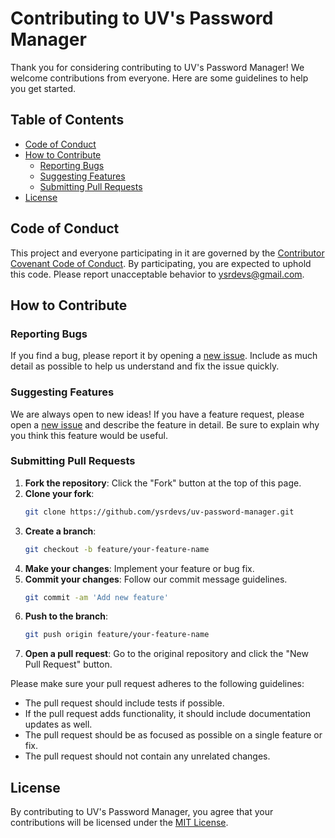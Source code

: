 # Contributing to UV's Password Manager

Thank you for considering contributing to UV's Password Manager! We welcome contributions from everyone. Here are some guidelines to help you get started.

## Table of Contents

- [Code of Conduct](#code-of-conduct)
- [How to Contribute](#how-to-contribute)
  - [Reporting Bugs](#reporting-bugs)
  - [Suggesting Features](#suggesting-features)
  - [Submitting Pull Requests](#submitting-pull-requests)
- [License](#license)

## Code of Conduct

This project and everyone participating in it are governed by the [Contributor Covenant Code of Conduct](CODE_OF_CONDUCT.md). By participating, you are expected to uphold this code. Please report unacceptable behavior to [ysrdevs@gmail.com](mailto:ysrdevs@gmail.com).

## How to Contribute

### Reporting Bugs

If you find a bug, please report it by opening a [new issue](https://github.com/ysrdevs/uv-password-manager/issues). Include as much detail as possible to help us understand and fix the issue quickly.

### Suggesting Features

We are always open to new ideas! If you have a feature request, please open a [new issue](https://github.com/ysrdevs/uv-password-manager/issues) and describe the feature in detail. Be sure to explain why you think this feature would be useful.

### Submitting Pull Requests

1. **Fork the repository**: Click the "Fork" button at the top of this page.
2. **Clone your fork**: 
    ```sh
    git clone https://github.com/ysrdevs/uv-password-manager.git
    ```
3. **Create a branch**: 
    ```sh
    git checkout -b feature/your-feature-name
    ```
4. **Make your changes**: Implement your feature or bug fix.
5. **Commit your changes**: Follow our commit message guidelines.
    ```sh
    git commit -am 'Add new feature'
    ```
6. **Push to the branch**:
    ```sh
    git push origin feature/your-feature-name
    ```
7. **Open a pull request**: Go to the original repository and click the "New Pull Request" button.

Please make sure your pull request adheres to the following guidelines:

- The pull request should include tests if possible.
- If the pull request adds functionality, it should include documentation updates as well.
- The pull request should be as focused as possible on a single feature or fix.
- The pull request should not contain any unrelated changes.

## License

By contributing to UV's Password Manager, you agree that your contributions will be licensed under the [MIT License](LICENSE).
